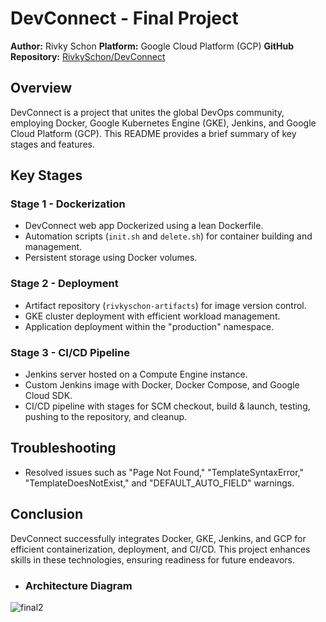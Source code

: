 # DevConnect - Final Project

**Author:** Rivky Schon
**Platform:** Google Cloud Platform (GCP)
**GitHub Repository:** [RivkySchon/DevConnect](https://github.com/RivkySchon/DevConnect)

## Overview

DevConnect is a project that unites the global DevOps community, employing Docker, Google Kubernetes Engine (GKE), Jenkins, and Google Cloud Platform (GCP). This README provides a brief summary of key stages and features.

## Key Stages

### Stage 1 - Dockerization

- DevConnect web app Dockerized using a lean Dockerfile.
- Automation scripts (`init.sh` and `delete.sh`) for container building and management.
- Persistent storage using Docker volumes.

### Stage 2 - Deployment

- Artifact repository (`rivkyschon-artifacts`) for image version control.
- GKE cluster deployment with efficient workload management.
- Application deployment within the "production" namespace.

### Stage 3 - CI/CD Pipeline

- Jenkins server hosted on a Compute Engine instance.
- Custom Jenkins image with Docker, Docker Compose, and Google Cloud SDK.
- CI/CD pipeline with stages for SCM checkout, build & launch, testing, pushing to the repository, and cleanup.

## Troubleshooting

- Resolved issues such as "Page Not Found," "TemplateSyntaxError," "TemplateDoesNotExist," and "DEFAULT_AUTO_FIELD" warnings.

## Conclusion

DevConnect successfully integrates Docker, GKE, Jenkins, and GCP for efficient containerization, deployment, and CI/CD. This project enhances skills in these technologies, ensuring readiness for future endeavors.

      
* <h3>Architecture Diagram</h3>

![final2](https://github.com/rivkyschon/DevConnect-/assets/113901370/55c7a3a6-adbc-4f6c-8fd2-3c7cdad06ccc)
